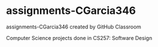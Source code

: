 # assignments-CGarcia346
assignments-CGarcia346 created by GitHub Classroom

Computer Science projects done in CS257: Software Design
